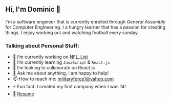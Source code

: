 ## Hi, I'm Dominic 👋


I'm a software engineer that is currently enrolled through *General Assembly* for Computer Engineering. I a hungry learner that has a passion for creating things. I enjoy working out and watching football every sunday.

### Talking about Personal Stuff:

- 🔭 I’m currently working on [NFL_List](https://github.com/fuentesdominic/NFL_List)
- 🌱 I’m currently learning `JavaScript` & `React.js`
- 👯 I’m looking to collaborate on React.js
- 💬 Ask me about anything, I am happy to help!
- 📫 How to reach me: militaryforce1@yahoo.com
- ⚡ Fun fact: I created my first company when I was *14*!
- 📝 [Resume](https://docs.google.com/document/d/1o3K0z0WXmDIdhnMsbR6pr8xgLFgdyP95zz16lhncAu4/edit?usp=sharing)

